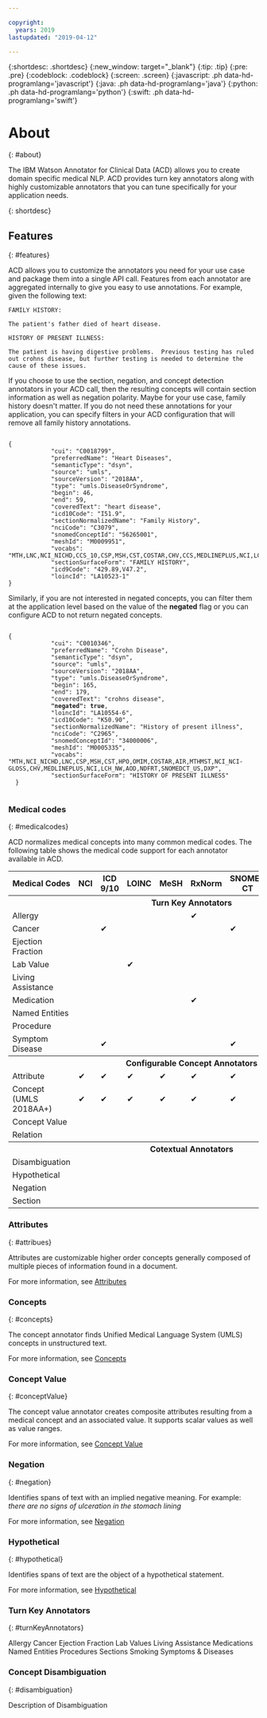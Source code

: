 ```yaml
---

copyright:
  years: 2019
lastupdated: "2019-04-12"

---
```


{:shortdesc: .shortdesc}
{:new_window: target="_blank"}
{:tip: .tip}
{:pre: .pre}
{:codeblock: .codeblock}
{:screen: .screen}
{:javascript: .ph data-hd-programlang='javascript'}
{:java: .ph data-hd-programlang='java'}
{:python: .ph data-hd-programlang='python'}
{:swift: .ph data-hd-programlang='swift'}

# About
{: #about}

The IBM Watson Annotator for Clinical Data (ACD) allows you to create domain specific medical NLP.  ACD provides turn key annotators along with highly customizable annotators that you can tune specifically for your application needs.  


{: shortdesc}

## Features
{: #features}

ACD allows you to customize the annotators you need for your use case and package them into a single API call.  Features from each annotator are aggregated internally to give you easy to use annotations.  For example, given the following text:

```
FAMILY HISTORY:

The patient's father died of heart disease.

HISTORY OF PRESENT ILLNESS:

The patient is having digestive problems.  Previous testing has ruled out crohns disease, but further testing is needed to determine the cause of these issues.
```

If you choose to use the section, negation, and concept detection annotators in your ACD call, then the resulting concepts will contain section information as well as negation polarity.  Maybe for your use case, family history doesn't matter.  If you do not need these annotations for your application, you can specify filters in your ACD configuration that will remove all family history annotations.

<pre><code>  
{
            "cui": "C0018799",
            "preferredName": "Heart Diseases",
            "semanticType": "dsyn",
            "source": "umls",
            "sourceVersion": "2018AA",
            "type": "umls.DiseaseOrSyndrome",
            "begin": 46,
            "end": 59,
            "coveredText": "heart disease",
            "icd10Code": "I51.9",
            "sectionNormalizedName": "Family History",
            "nciCode": "C3079",
            "snomedConceptId": "56265001",
            "meshId": "M0009951",
            "vocabs": "MTH,LNC,NCI_NICHD,CCS_10,CSP,MSH,CST,COSTAR,CHV,CCS,MEDLINEPLUS,NCI,LCH_NW,AOD,NDFRT,SNOMEDCT_US",
            "sectionSurfaceForm": "FAMILY HISTORY",
            "icd9Code": "429.89,V47.2",
            "loincId": "LA10523-1"
}
</pre></code>  

Similarly, if you are not interested in negated concepts, you can filter them at the application level based on the value of the **negated** flag or you can configure ACD to not return negated concepts.

<pre><code>  
{
            "cui": "C0010346",
            "preferredName": "Crohn Disease",
            "semanticType": "dsyn",
            "source": "umls",
            "sourceVersion": "2018AA",
            "type": "umls.DiseaseOrSyndrome",
            "begin": 165,
            "end": 179,
            "coveredText": "crohns disease",
            <b>"negated": true</b>,
            "loincId": "LA10554-6",
            "icd10Code": "K50.90",
            "sectionNormalizedName": "History of present illness",
            "nciCode": "C2965",
            "snomedConceptId": "34000006",
            "meshId": "M0005335",
            "vocabs": "MTH,NCI_NICHD,LNC,CSP,MSH,CST,HPO,OMIM,COSTAR,AIR,MTHMST,NCI_NCI-GLOSS,CHV,MEDLINEPLUS,NCI,LCH_NW,AOD,NDFRT,SNOMEDCT_US,DXP",
            "sectionSurfaceForm": "HISTORY OF PRESENT ILLNESS"
  }
  </pre></code>

### Medical codes
{: #medicalcodes}

ACD normalizes medical concepts into many common medical codes.  The following table shows the medical code support for each annotator available in ACD.



<table>
  <tr>
    <th width="1%">Medical Codes</th>
    <th width="1%">NCI</th>
    <th width="1%">ICD 9/10</th>
    <th width="1%">LOINC</th>
    <th width="1%">MeSH</th>
    <th width="1%">RxNorm</th>
    <th width="1%">SNOMED CT</th>
    <th width="1%">CPT</th>
    <th width="1%">CCS</th>
    <th width="1%">HCC</th>
    <th width="1%">UMLS CUI</th>
  </tr>

  <tr>
    <th colspan="11" width="1%"><b>Turn Key Annotators</b></th>
  </tr>
  <tr><td>Allergy</td> <td></td> <td></td> <td></td> <td></td> <td>&#10004;</td> <td></td> <td></td> <td></td> <td></td> <td></td>   </tr>
  <tr><td>Cancer</td> <td></td> <td>&#10004;</td> <td></td> <td></td> <td></td> <td>&#10004;</td> <td></td> <td>&#10004;</td> <td>&#10004;</td> <td>&#10004;</td>   </tr>
  <tr><td>Ejection Fraction</td> <td></td> <td></td> <td></td> <td></td> <td></td> <td></td> <td></td> <td></td> <td></td> <td></td>   </tr>
  <tr><td>Lab Value</td> <td></td> <td></td> <td>&#10004;</td> <td></td> <td></td> <td></td> <td></td> <td></td> <td></td> <td></td>   </tr>
  <tr><td>Living Assistance</td> <td></td> <td></td> <td></td> <td></td> <td></td> <td></td> <td></td> <td></td> <td></td> <td></td>   </tr>
  <tr><td>Medication</td> <td></td> <td></td> <td></td> <td></td> <td>&#10004;</td> <td></td> <td></td> <td></td> <td></td> <td></td>   </tr>
  <tr><td>Named Entities</td> <td></td> <td></td> <td></td> <td></td> <td></td> <td></td> <td></td> <td></td> <td></td> <td></td>   </tr>
  <tr><td>Procedure</td> <td></td> <td></td> <td></td> <td></td> <td></td> <td></td> <td>&#10004;</td> <td></td> <td></td> <td>&#10004;</td>   </tr>
  <tr><td>Symptom Disease</td> <td></td> <td>&#10004;</td> <td></td> <td></td> <td></td> <td>&#10004;</td> <td></td> <td>&#10004;</td> <td>&#10004;</td> <td>&#10004;</td>   </tr>

  <tr>
    <th colspan="11"><b>Configurable Concept Annotators</b></th>
  </tr>
  <tr><td>Attribute</td> <td>&#10004;</td> <td>&#10004;</td> <td>&#10004;</td> <td>&#10004;</td> <td>&#10004;</td> <td>&#10004;</td> <td>&#10004;</td> <td>&#10004;</td> <td>&#10004;</td> <td>&#10004;</td>   </tr>
  <tr><td>Concept (UMLS 2018AA+)</td> <td>&#10004;</td> <td>&#10004;</td> <td>&#10004;</td> <td>&#10004;</td> <td>&#10004;</td> <td>&#10004;</td> <td>&#10004;</td> <td></td> <td></td> <td>&#10004;</td>   </tr>
  <tr><td>Concept Value</td> <td></td> <td></td> <td></td> <td></td> <td></td> <td></td> <td></td> <td></td> <td></td>  <td>&#10004;</td></tr>
  <tr><td>Relation</td> <td></td> <td></td> <td></td> <td></td> <td></td> <td></td> <td></td> <td></td> <td></td>  <td></td></tr>

  <tr>
    <th colspan="11"><b>Cotextual Annotators</b></th>
  </tr>
  <tr><td>Disambiguation</td> <td></td> <td></td> <td></td> <td></td> <td></td> <td></td> <td></td> <td></td> <td></td>  <td></td></tr>
  <tr><td>Hypothetical</td> <td></td> <td></td> <td></td> <td></td> <td></td> <td></td> <td></td> <td></td> <td></td>  <td></td></tr>
  <tr><td>Negation</td> <td></td> <td></td> <td></td> <td></td> <td></td> <td></td> <td></td> <td></td> <td></td>  <td></td></tr>
  <tr><td>Section</td> <td></td> <td></td> <td></td> <td></td> <td></td> <td></td> <td></td> <td></td> <td></td>  <td></td></tr>

</table>

### Attributes
{: #attribues}

Attributes are customizable higher order concepts generally composed of multiple pieces of information found in a document.

For more information, see [Attributes](docs/servics/wh-acd?topic=attributes)

### Concepts
{: #concepts}

The concept annotator finds Unified Medical Language System (UMLS) concepts in unstructured text.

For more information, see [Concepts](docs/servics/wh-acd?topic=concepts)

### Concept Value
{: #conceptValue}

The concept value annotator creates composite attributes resulting from a medical concept and an associated value.  It supports scalar values as well as value ranges.

For more information, see [Concept Value](docs/servics/wh-acd?topic=conceptValues)


### Negation
{: #negation}

Identifies spans of text with an implied negative meaning.  For example: _there are no signs of ulceration in the stomach lining_

For more information, see [Negation](docs/servics/wh-acd?topic=negation)

### Hypothetical
{: #hypothetical}

Identifies spans of text are the object of a hypothetical statement.

For more information, see [Hypothetical](docs/servics/wh-acd?topic=negation)

### Turn Key Annotators
{: #turnKeyAnnotators}

Allergy
Cancer
Ejection Fraction
Lab Values
Living Assistance
Medications
Named Entities
Procedures
Sections
Smoking
Symptoms & Diseases

### Concept Disambiguation
{: #disambiguation}

Description of Disambiguation
